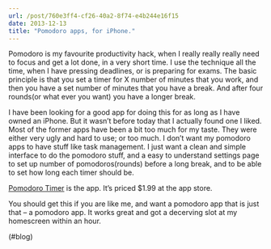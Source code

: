 ```yaml
---
url: /post/760e3ff4-cf26-40a2-8f74-e4b244e16f15
date: 2013-12-13
title: "Pomodoro apps, for iPhone."
---
```


Pomodoro is my favourite productivity hack, when I really really really need to focus and get a lot done, in a very short time. I use the technique all the time, when I have pressing deadlines, or is preparing for exams. The basic principle is that you set a timer for X number of minutes that you work, and then you have a set number of minutes that you have a break. And after four rounds(or what ever you want) you have a longer break.



I have been looking for a good app for doing this for as long as I have owned an iPhone. But it wasn&#8217;t before today that I actually found one I liked. Most of the former apps have been a bit too much for my taste. They were either very ugly and hard to use; or too much. I don&#8217;t want my pomodoro apps to have stuff like task management. I just want a clean and simple interface to do the pomodoro stuff, and a easy to understand settings page to set up number of pomodoros(rounds) before a long break, and to be able to set how long each timer should be.



[Pomodoro Timer][1] is the app. It&#8217;s priced $1.99 at the app store.



You should get this if you are like me, and want a pomodoro app that is just that – a pomodoro app. It works great and got a decerving slot at my homescreen within an hour.



(#blog)



 [1]: https://itunes.apple.com/us/app/pomodoro-timer-focus-on-your/id703145045